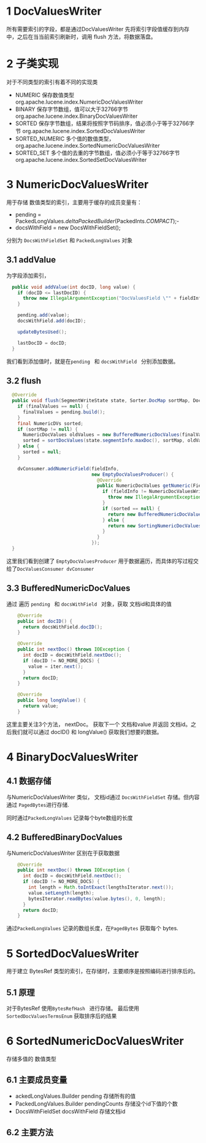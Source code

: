 # 1 DocValuesWriter

所有需要索引的字段，都是通过DocValuesWriter 先将索引字段值缓存到内存中，之后在当当前索引刷新时，调用 flush 方法，将数据落盘。



# 2 子类实现

对于不同类型的索引有着不同的实现类

-  NUMERIC 保存数值类型 org.apache.lucene.index.NumericDocValuesWriter
-  BINARY 保存字节数组，值可以大于32766字节  org.apache.lucene.index.BinaryDocValuesWriter
-  SORTED 保存字节数组，结果将按照字节码排序，值必须小于等于32766字节 org.apache.lucene.index.SortedDocValuesWriter
-  SORTED_NUMERIC 多个值的数值类型，  org.apache.lucene.index.SortedNumericDocValuesWriter
-  SORTED_SET  多个值的去重的字节数组，值必须小于等于32766字节  org.apache.lucene.index.SortedSetDocValuesWriter





# 3 NumericDocValuesWriter

用于存储 数值类型的索引，主要用于缓存的成员变量有：

- pending = PackedLongValues.*deltaPackedBuilder*(PackedInts.*COMPACT*);-
- docsWithField = new DocsWithFieldSet();

分别为 `DocsWithFieldSet` 和 `PackedLongValues` 对象



## 3.1 addValue

为字段添加索引，

```java
  public void addValue(int docID, long value) {
    if (docID <= lastDocID) {
      throw new IllegalArgumentException("DocValuesField \"" + fieldInfo.name + "\" appears more than once in this document (only one value is allowed per field)");
    }

    pending.add(value);
    docsWithField.add(docID);

    updateBytesUsed();

    lastDocID = docID;
  }
```

我们看到添加值时，就是在`pending ` 和  `docsWithField ` 分别添加数据。





## 3.2 flush

```java
  @Override
  public void flush(SegmentWriteState state, Sorter.DocMap sortMap, DocValuesConsumer dvConsumer) throws IOException {
    if (finalValues == null) {
      finalValues = pending.build();
    }
    final NumericDVs sorted;
    if (sortMap != null) {
      NumericDocValues oldValues = new BufferedNumericDocValues(finalValues, docsWithField.iterator());
      sorted = sortDocValues(state.segmentInfo.maxDoc(), sortMap, oldValues);
    } else {
      sorted = null;
    }

    dvConsumer.addNumericField(fieldInfo,
                               new EmptyDocValuesProducer() {
                                 @Override
                                 public NumericDocValues getNumeric(FieldInfo fieldInfo) {
                                   if (fieldInfo != NumericDocValuesWriter.this.fieldInfo) {
                                     throw new IllegalArgumentException("wrong fieldInfo");
                                   }
                                   if (sorted == null) {
                                     return new BufferedNumericDocValues(finalValues, docsWithField.iterator());
                                   } else {
                                     return new SortingNumericDocValues(sorted);
                                   }
                                 }
                               });
  }
```



这里我们看到创建了 `EmptyDocValuesProducer` 用于数据遍历，而具体的写过程交给了`DocValuesConsumer dvConsumer`

## 3.3 BufferedNumericDocValues

通过 遍历 `pending ` 和  `docsWithField ` 对象，获取 文档id和具体的值



```java
    @Override
    public int docID() {
      return docsWithField.docID();
    }

    @Override
    public int nextDoc() throws IOException {
      int docID = docsWithField.nextDoc();
      if (docID != NO_MORE_DOCS) {
        value = iter.next();
      }
      return docID;
    }

    @Override
    public long longValue() {
      return value;
    }
```

这里主要关注3个方法， nextDoc。 获取下一个 文档和value 并返回 文档id。之后我们就可以通过 docID() 和 longValue()  获取我们想要的数据。



# 4 BinaryDocValuesWriter

## 4.1 数据存储

与NumericDocValuesWriter 类似， 文档id通过 `DocsWithFieldSet` 存储。但内容通过 `PagedBytes`进行存储.

同时通过`PackedLongValues` 记录每个byte数组的长度



## 4.2 BufferedBinaryDocValues

与NumericDocValuesWriter 区别在于获取数据

```java
    @Override
    public int nextDoc() throws IOException {
      int docID = docsWithField.nextDoc();
      if (docID != NO_MORE_DOCS) {
        int length = Math.toIntExact(lengthsIterator.next());
        value.setLength(length);
        bytesIterator.readBytes(value.bytes(), 0, length);
      }
      return docID;
    }
```

通过`PackedLongValues` 记录的数组长度，在`PagedBytes` 获取每个 bytes.



# 5 SortedDocValuesWriter



用于建立 BytesRef 类型的索引，在存储时，主要顺序是按照编码进行排序后的。

## 5.1 原理

对于BytesRef  使用`BytesRefHash ` 进行存储。 最后使用 `SortedDocValuesTermsEnum` 获取排序后的结果





# 6 SortedNumericDocValuesWriter

存储多值的 数值类型



## 6.1 主要成员变量

- ackedLongValues.Builder pending 存储所有的值
- PackedLongValues.Builder pendingCounts 存储没个id下值的个数
- DocsWithFieldSet docsWithField 存储文档id



## 6.2 主要方法



